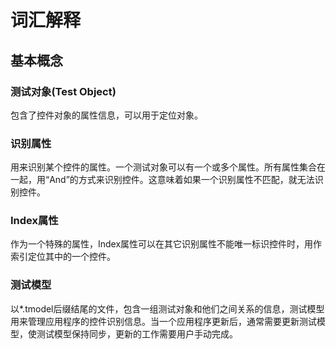 # 词汇解释

## 基本概念

### 测试对象\(Test Object\)

包含了控件对象的属性信息，可以用于定位对象。

### 识别属性

用来识别某个控件的属性。一个测试对象可以有一个或多个属性。所有属性集合在一起，用“And”的方式来识别控件。这意味着如果一个识别属性不匹配，就无法识别控件。

### Index属性

作为一个特殊的属性，Index属性可以在其它识别属性不能唯一标识控件时，用作索引定位其中的一个控件。

### 测试模型

以\*.tmodel后缀结尾的文件，包含一组测试对象和他们之间关系的信息，测试模型用来管理应用程序的控件识别信息。当一个应用程序更新后，通常需要更新测试模型，使测试模型保持同步，更新的工作需要用户手动完成。

